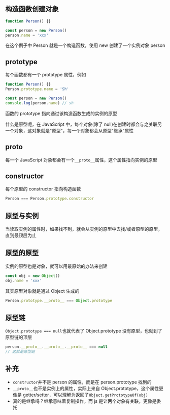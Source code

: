 ## 构造函数创建对象

```javascript
function Person() {}

const person = new Person()
person.name = 'xxx'
```

在这个例子中 Person 就是一个构造函数，使用 new 创建了一个实例对象 person

## prototype

每个函数都有一个 prototype 属性，例如

```javascript
function Person() {}
Person.prototype.name = 'Sh'

const person = new Person()
console.log(person.name) // sh
```

函数的 prototype 指向通过该构造函数生成的实例的原型

什么是原型呢，在 JavaScript 中，每个对象(除了 null)在创建时都会与之关联另一个对象，这对象就是"原型"，每一个对象都会从原型"继承"属性

## **proto**

每一个 JavaScript 对象都会有一个`__proto__`属性，这个属性指向实例的原型

## constructor

每个原型的 constructor 指向构造函数

```javascript
Person === Person.prototype.constructor
```

## 原型与实例

当读取实例的属性时，如果找不到，就会从实例的原型中去找/或者原型的原型，直到最顶层为止

## 原型的原型

实例的原型也是对象，就可以用最原始的办法来创建

```javascript
const obj = new Object()
obj.name = 'xxx'
```

其实原型对象就是通过 Object 生成的

```javascript
Person.prototype.__proto__ === Object.prototype
```

## 原型链

`Object.prototype === null`也就代表了 Object.prototype 没有原型，也就到了原型链的顶层

```javascript
person.__proto__.__proto__.__proto__ === null
// 这就是原型链
```

## 补充

- `constructor`并不是 person 的属性，而是在 person.prototype 找到的
- `__proto__`也不是实例上的属性，实际上来自 Object.prototype，这个属性更像是 getter/setter，可以理解为返回了`Object.getPrototypeOf(obj)`
- 真的是继承吗？继承意味着复制操作，而 js 是让两个对象有关联，更像是委托
